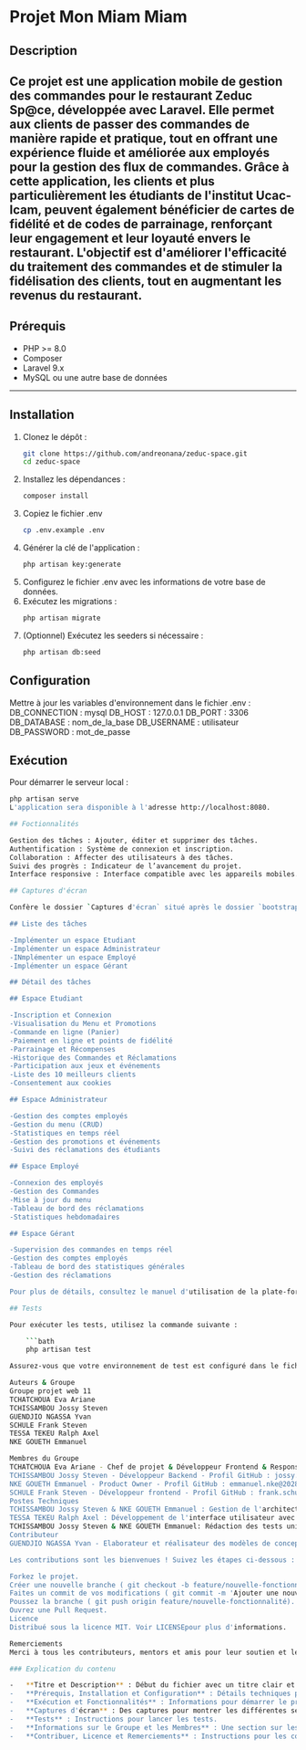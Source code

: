 # Projet Mon Miam Miam

## Description

## Ce projet est une application mobile de gestion des commandes pour le restaurant Zeduc Sp@ce, développée avec Laravel. Elle permet aux clients de passer des commandes de manière rapide et pratique, tout en offrant une expérience fluide et améliorée aux employés pour la gestion des flux de commandes. Grâce à cette application, les clients et plus particulièrement les étudiants de l'institut Ucac-Icam, peuvent également bénéficier de cartes de fidélité et de codes de parrainage, renforçant leur engagement et leur loyauté envers le restaurant. L'objectif est d'améliorer l'efficacité du traitement des commandes et de stimuler la fidélisation des clients, tout en augmentant les revenus du restaurant.

## Prérequis

-   PHP >= 8.0
-   Composer
-   Laravel 9.x
-   MySQL ou une autre base de données

---

## Installation

1. Clonez le dépôt :
    ```bash
    git clone https://github.com/andreonana/zeduc-space.git
    cd zeduc-space
    ```
2. Installez les dépendances :
    ```bash
    composer install
    ```
3. Copiez le fichier .env
    ```bash
    cp .env.example .env
    ```
4. Générer la clé de l'application :
    ```bash
    php artisan key:generate
    ```
5. Configurez le fichier .env avec les informations de votre base de données.
6. Exécutez les migrations :
    ```bash
    php artisan migrate
    ```
7. (Optionnel) Exécutez les seeders si nécessaire :
    ```bash
    php artisan db:seed
    ```

## Configuration

Mettre à jour les variables d'environnement dans le fichier .env :
DB_CONNECTION : mysql
DB_HOST : 127.0.0.1
DB_PORT : 3306
DB_DATABASE : nom_de_la_base
DB_USERNAME : utilisateur
DB_PASSWORD : mot_de_passe

## Exécution

Pour démarrer le serveur local :

````bash
php artisan serve
L'application sera disponible à l'adresse http://localhost:8080.

## Foctionnalités

Gestion des tâches : Ajouter, éditer et supprimer des tâches.
Authentification : Système de connexion et inscription.
Collaboration : Affecter des utilisateurs à des tâches.
Suivi des progrès : Indicateur de l’avancement du projet.
Interface responsive : Interface compatible avec les appareils mobiles.

## Captures d'écran

Confère le dossier `Captures d'écran` situé après le dossier `bootstrap`

## Liste des tâches

-Implémenter un espace Etudiant
-Implémenter un espace Administrateur
-INmplémenter un espace Employé
-Implémenter un espace Gérant

## Détail des tâches

## Espace Etudiant

-Inscription et Connexion
-Visualisation du Menu et Promotions
-Commande en ligne (Panier)
-Paiement en ligne et points de fidélité
-Parrainage et Récompenses
-Historique des Commandes et Réclamations
-Participation aux jeux et événements
-Liste des 10 meilleurs clients
-Consentement aux cookies

## Espace Administrateur

-Gestion des comptes employés
-Gestion du menu (CRUD)
-Statistiques en temps réel
-Gestion des promotions et événements
-Suivi des réclamations des étudiants

## Espace Employé

-Connexion des employés
-Gestion des Commandes
-Mise à jour du menu
-Tableau de bord des réclamations
-Statistiques hebdomadaires

## Espace Gérant

-Supervision des commandes en temps réel
-Gestion des comptes employés
-Tableau de bord des statistiques générales
-Gestion des réclamations

Pour plus de détails, consultez le manuel d'utilisation de la plate-forme disponible dans nos livrables.

## Tests

Pour exécuter les tests, utilisez la commande suivante :

    ```bath
    php artisan test

Assurez-vous que votre environnement de test est configuré dans le fichier .env.testing.

Auteurs & Groupe
Groupe projet web 11
TCHATCHOUA Eva Ariane
TCHISSAMBOU Jossy Steven
GUENDJIO NGASSA Yvan
SCHULE Frank Steven
TESSA TEKEU Ralph Axel
NKE GOUETH Emmanuel

Membres du Groupe
TCHATCHOUA Eva Ariane - Chef de projet & Développeur Frontend & Responsable de l'Assurance Qualité - Profil GitHub : ariane.tchatchoua@2028.ucac-icam.com
TCHISSAMBOU Jossy Steven - Développeur Backend - Profil GitHub : jossy.tchissambou@2028.ucac-icam.com
NKE GOUETH Emmanuel - Product Owner - Profil GitHub : emmanuel.nke@2028.ucac-icam.com
SCHULE Frank Steven - Développeur frontend - Profil GitHub : frank.schule@2028.uca-icam.com
Postes Techniques
TCHISSAMBOU Jossy Steven & NKE GOUETH Emmanuel : Gestion de l'architecture du projet et développement de l'API backend (Laravel).
TESSA TEKEU Ralph Axel : Développement de l'interface utilisateur avec Boostsrap & maquttes Figma - Profil GitHub : ralph.tessa@2028.ucac-icam.com
TCHISSAMBOU Jossy Steven & NKE GOUETH Emmanuel: Rédaction des tests unitaires et tests d'intégration, vérification de la qualité du code et gestion des bugs.
Contributeur
GUENDJIO NGASSA Yvan - Elaborateur et réalisateur des modèles de conception - Profil GitHub : Email: ngassa.guendjio@2028.ucac-icam.com

Les contributions sont les bienvenues ! Suivez les étapes ci-dessous :

Forkez le projet.
Créer une nouvelle branche ( git checkout -b feature/nouvelle-fonctionnalité).
Faites un commit de vos modifications ( git commit -m 'Ajouter une nouvelle fonctionnalité').
Poussez la branche ( git push origin feature/nouvelle-fonctionnalité).
Ouvrez une Pull Request.
Licence
Distribué sous la licence MIT. Voir LICENSEpour plus d'informations.

Remerciements
Merci à tous les contributeurs, mentors et amis pour leur soutien et leurs conseils précieux.

### Explication du contenu

-   **Titre et Description** : Début du fichier avec un titre clair et une brève description de l'objectif du projet.
-   **Prérequis, Installation et Configuration** : Détails techniques pour installer et configurer le projet sur une machine locale.
-   **Exécution et Fonctionnalités** : Informations pour démarrer le projet et une liste des principales fonctionnalités.
-   **Captures d'écran** : Des captures pour montrer les différentes sections de l'application (à ajuster selon votre projet).
-   **Tests** : Instructions pour lancer les tests.
-   **Informations sur le Groupe et les Membres** : Une section sur les auteurs, le groupe et les postes occupés.
-   **Contribuer, Licence et Remerciements** : Instructions pour les contributeurs potentiels, les informations sur la licence et des remerciements.
````
